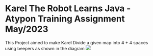 # Karel The Robot Learns Java - Atypon Training Assignment May/2023
This Project aimed to make Karel Divide a given map into 4 + 4 spaces using beepers as shown in the diagram
![](https://github.com/ibrahemjrr/KarelTheRobotLearnsJava/blob/master/images/Screenshot%202023-06-02%20152053.png?raw=true)
